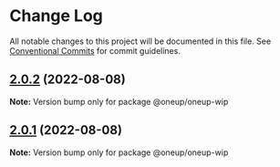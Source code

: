 # Change Log

All notable changes to this project will be documented in this file.
See [Conventional Commits](https://conventionalcommits.org) for commit guidelines.

## [2.0.2](https://github.com/oneupsoft/oneup-wip/compare/@oneup/oneup-wip@2.0.1...@oneup/oneup-wip@2.0.2) (2022-08-08)

**Note:** Version bump only for package @oneup/oneup-wip





## [2.0.1](https://github.com/oneupsoft/oneup-wip/compare/@oneup/oneup-wip@2.0.0...@oneup/oneup-wip@2.0.1) (2022-08-08)

**Note:** Version bump only for package @oneup/oneup-wip
